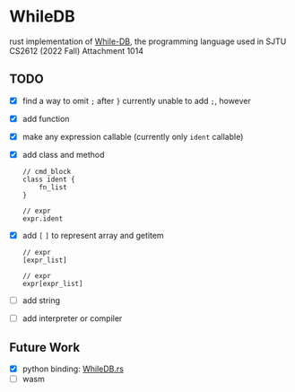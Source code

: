 # WhileDB
rust implementation of [While-DB](https://github.com/HellOwhatAs/While-DB), the programming language used in SJTU CS2612 (2022 Fall) Attachment 1014

## TODO
- [x] find a way to omit `;` after `}`
  currently unable to add `;`, however
- [x] add function
- [x] make any expression callable (currently only `ident` callable)
- [x] add class and method
  ```
  // cmd_block
  class ident {
      fn_list
  }

  // expr
  expr.ident
  ```
- [x] add `[` `]` to represent array and getitem
  ```
  // expr
  [expr_list]

  // expr
  expr[expr_list]
  ```
- [ ] add string
- [ ] add interpreter or compiler


## Future Work
- [x] python binding: [WhileDB.rs](https://github.com/HellOwhatAs/WhileDB.rs)
- [ ] wasm